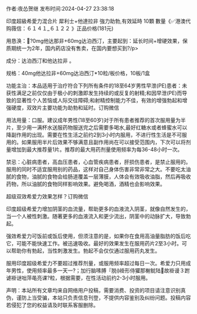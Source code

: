 <p>作者:夜怂贺继 发布时间:2024-04-27 23:38:18</p>
<p>印度超級希愛力混合片 犀利士+他達拉非 強力助勃,有效延時 10顆 數量《✅港澳代购薇信：６１４１_６１２２ 》正品价格(181元) </p>
									<p>用恳涣：?0mg他达那非+60mg达泊西汀，主要起到：延长时间+增硬效果，保质期统一为2年，国内葯店没有售卖，在国内要想买到?/p><p></p><p>成分：达泊西汀和他达拉非 。</p><p></p><p>规格：40mg他达拉非+60mg达泊西汀*10粒/板价格，10板/1盒</p><p></p><p>功能主治：本品适用于治疗符合下列所有条件的18至64岁男性早泄(PE)患者：未获性满足之前仅仅由于极小的刺激即发生持续的或反复的射精;和因早泄(PE)而导致的显著性个人苦恼或人际交往障碍;和射精控制能力不佳，有效的增强勃起和增强硬度，双效片主要功能为助勃和延时。订购微信</p><p></p><p>用法用量：口服。建议成年男性(18至60岁)对于所有患者推荐的首次服用量为半片，至少用一满杯水送服药物服送完之后需要多喝水,最好红糖水或者蜂蜜水可以降副作用的出现。需要在性生活之前约2到3小时内服用，不进行性生活是不可服用的。如果服用半片后效果不够满意且副作用尚在可以接受范围内，下次可以将剂量增加到最大推荐量1片。推荐的最大用药剂量使用频率为每36-48小时一次。</p><p></p><p>禁忌：心脏病患者，高血压患者，心血管疾病患者，肝损伤患者，是禁止服用的。服用的同时不适宜服用别的药品，这样对自己身体伤害非常非常之大。不要吃太油腻的食物，油腻的食物会给肠道覆盖一层薄膜，人体会有效吸收油脂，然后再吸收药物，所以油腻的食物同样影响效果。避免喝酒，酒精也会影响效果。</p><p></p><p></p><p></p><p>超级双效希爱力效果怎样？订购微信</p><p></p><p>印度超级希爱力增加阴茎的血流量，帮助更多的血液流入阴茎，就像自然发生的，当一个人被性刺激。随著更多的血液流入和更少流出，阴茎中的动脉扩大，导致勃起。</p><p></p><p>强效希爱力可饭前或饭后使用，但须注意的是，如果你在食用高油量脂肪的饭后吃它，可能不能快速工作。被迅速吸收。最好的效果发生在服用药片2至3小时。可以帮助你有勃起，当性刺激发生。勃起不会仅仅通过服用药丸发生。</p><p></p><p>服用印度超级希爱力不要超过推荐剂量，或服用频率超过每日一次。希爱力只用成年男性，使用频率最多一天一?；加行脑嗉膊『脱褂形侍獾那榭鱿陆故褂谩３跗谑褂谜咄萍黾亮课?粒，根据需要，在性活动前约2-3小时服用。</p>				声明：本站所有文章均来自网络用户投稿，需要消费、投资的项目请注意识别真伪，谨防上当受骗，本站只负责信息刊登，不提供内容鉴别及纠纷问题。投稿内容若侵犯了您的权益请及时联系客服删除。				
